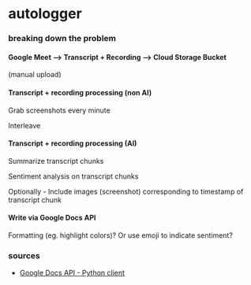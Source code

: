 # autologger

### breaking down the problem 

#### **Google Meet --> Transcript + Recording --> Cloud Storage Bucket** 

(manual upload)

#### Transcript + recording processing (non AI)

Grab screenshots every minute

Interleave 

#### Transcript + recording processing (AI) 

Summarize transcript chunks 

Sentiment analysis on transcript chunks 

Optionally - Include images (screenshot) corresponding to timestamp of transcript chunk 

#### Write via Google Docs API  

Formatting (eg. highlight colors)? 
Or use emoji to indicate sentiment? 

### sources 

- [Google Docs API - Python client](https://developers.google.com/docs/api/quickstart/python)